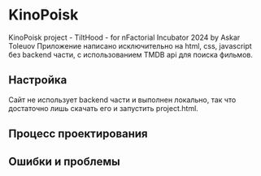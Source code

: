 # KinoPoisk
KinoPoisk project - TiltHood - for nFactorial Incubator 2024 by Askar Toleuov
Приложение написано исключительно на html, css, javascript без backend части, с использованием TMDB api для поиска фильмов.

## Настройка
Сайт не использует backend части и выполнен локально, так что достаточно лишь скачать его и запустить project.html.

## Процесс проектирования


## Ошибки и проблемы



